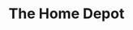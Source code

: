 ---
title: "The Home Depot"
url: /roanoke/the-home-depot-east-state-highway-114/
shop: doityourself
---
